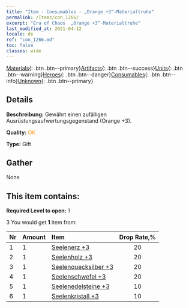 ```yaml
---
title: "Item - Consumables - „Orange +3“-Materialtruhe"
permalink: /Items/con_1266/
excerpt: "Era of Chaos  „Orange +3“-Materialtruhe"
last_modified_at: 2021-04-12
locale: de
ref: "con_1266.md"
toc: false
classes: wide
---
```

 [Materials](/de/Items/){: .btn .btn--primary}[Artifacts](/de/Items/Artifacts/){: .btn .btn--success}[Units](/de/Items/Units/){: .btn .btn--warning}[Heroes](/de/Items/Heroes/){: .btn .btn--danger}[Consumables](/de/Items/Consumables/){: .btn .btn--info}[Unknown](/de/Items/Unknown/){: .btn .btn--primary}

## Details
 **Beschreibung:** Gewährt einen zufälligen Ausrüstungsaufwertungsgegenstand (Orange +3).

 **Quality:** <span style="color: #FF8C00">OK</span>

 **Type:** Gift

## Gather

  None

## This item contains:

 **Required Level to open:** 1

 3 You would get **1** item  from:

  | Nr | Amount |     Item    | Drop Rate,% |
  |:---|:-------|:------------|:---------:|
  | 1 | 1 | [Seelenerz +3](/de/Items/mat_82/) | 20 | 
  | 2 | 1 | [Seelenholz +3](/de/Items/mat_83/) | 20 | 
  | 3 | 1 | [Seelenquecksilber +3](/de/Items/mat_84/) | 20 | 
  | 4 | 1 | [Seelenschwefel +3](/de/Items/mat_85/) | 20 | 
  | 5 | 1 | [Seelenedelsteine +3](/de/Items/mat_86/) | 10 | 
  | 6 | 1 | [Seelenkristall +3](/de/Items/mat_87/) | 10 | 
